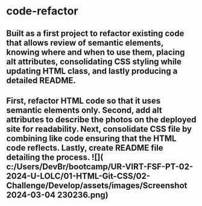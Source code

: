 # code-refactor

## Built as a first project to refactor existing code that allows review of semantic elements, knowing where and when to use them, placing alt attributes, consolidating CSS styling while updating HTML class, and lastly producing a detailed README.

## First, refactor HTML code so that it uses semantic elements only. Second, add alt attributes to describe the photos on the deployed site for readability. Next, consolidate CSS file by combining like code ensuring that the HTML code reflects. Lastly, create README file detailing the process. ![]( c:/Users/DevBr/bootcamp/UR-VIRT-FSF-PT-02-2024-U-LOLC/01-HTML-Git-CSS/02-Challenge/Develop/assets/images/Screenshot 2024-03-04 230236.png)
